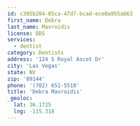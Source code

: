 ```yaml
---
id: c305b204-05ca-47d7-bcad-ece0a955a663
first_name: Debra
last_name: Mavroidis
license: DDS
services:
  - dentist
category: Dentists
address: '124 S Royal Ascot Dr'
city: 'Las Vegas'
state: NV
zip: '89144'
phone: '(702) 651-5510'
title: 'Debra Mavroidis'
_geoloc:
  lat: 36.1725
  lng: -115.318
---
```

